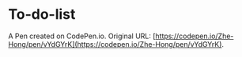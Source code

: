 # To-do-list

A Pen created on CodePen.io. Original URL: [https://codepen.io/Zhe-Hong/pen/vYdGYrK](https://codepen.io/Zhe-Hong/pen/vYdGYrK).


